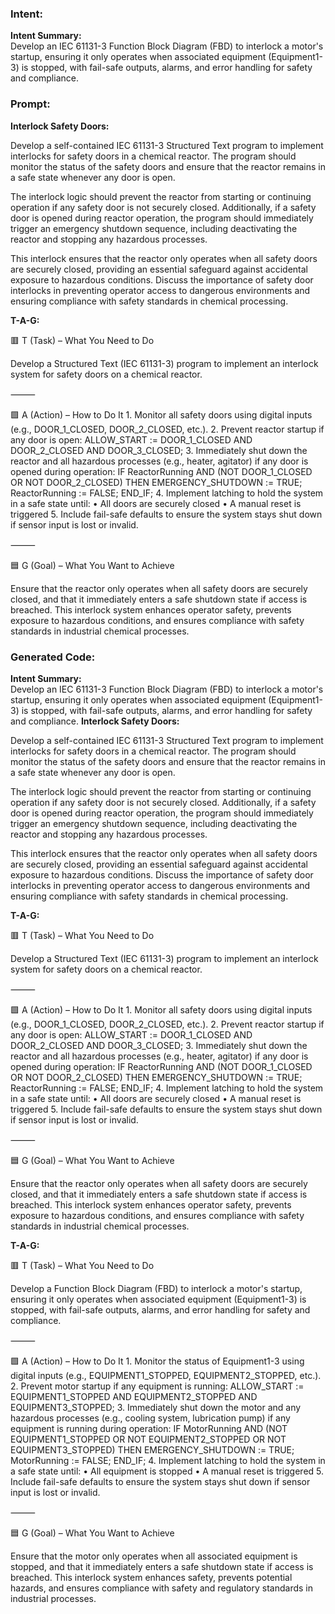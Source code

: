 ### Intent:
**Intent Summary:**  
Develop an IEC 61131-3 Function Block Diagram (FBD) to interlock a motor's startup, ensuring it only operates when associated equipment (Equipment1-3) is stopped, with fail-safe outputs, alarms, and error handling for safety and compliance.

### Prompt:
**Interlock Safety Doors:**

Develop a self-contained IEC 61131-3 Structured Text program to implement interlocks for safety doors in a chemical reactor. The program should monitor the status of the safety doors and ensure that the reactor remains in a safe state whenever any door is open.

The interlock logic should prevent the reactor from starting or continuing operation if any safety door is not securely closed. Additionally, if a safety door is opened during reactor operation, the program should immediately trigger an emergency shutdown sequence, including deactivating the reactor and stopping any hazardous processes.

This interlock ensures that the reactor only operates when all safety doors are securely closed, providing an essential safeguard against accidental exposure to hazardous conditions. Discuss the importance of safety door interlocks in preventing operator access to dangerous environments and ensuring compliance with safety standards in chemical processing.

**T-A-G:**

🟥 T (Task) – What You Need to Do

Develop a Structured Text (IEC 61131-3) program to implement an interlock system for safety doors on a chemical reactor.

⸻

🟩 A (Action) – How to Do It
	1.	Monitor all safety doors using digital inputs (e.g., DOOR_1_CLOSED, DOOR_2_CLOSED, etc.).
	2.	Prevent reactor startup if any door is open:
ALLOW_START := DOOR_1_CLOSED AND DOOR_2_CLOSED AND DOOR_3_CLOSED;
  3.	Immediately shut down the reactor and all hazardous processes (e.g., heater, agitator) if any door is opened during operation:
  IF ReactorRunning AND (NOT DOOR_1_CLOSED OR NOT DOOR_2_CLOSED) THEN
    EMERGENCY_SHUTDOWN := TRUE;
    ReactorRunning := FALSE;
    END_IF;
  4.	Implement latching to hold the system in a safe state until:
	•	All doors are securely closed
	•	A manual reset is triggered
	5.	Include fail-safe defaults to ensure the system stays shut down if sensor input is lost or invalid.

⸻

🟦 G (Goal) – What You Want to Achieve

Ensure that the reactor only operates when all safety doors are securely closed, and that it immediately enters a safe shutdown state if access is breached. This interlock system enhances operator safety, prevents exposure to hazardous conditions, and ensures compliance with safety standards in industrial chemical processes.

### Generated Code:
**Intent Summary:**  
Develop an IEC 61131-3 Function Block Diagram (FBD) to interlock a motor's startup, ensuring it only operates when associated equipment (Equipment1-3) is stopped, with fail-safe outputs, alarms, and error handling for safety and compliance.
**Interlock Safety Doors:**

Develop a self-contained IEC 61131-3 Structured Text program to implement interlocks for safety doors in a chemical reactor. The program should monitor the status of the safety doors and ensure that the reactor remains in a safe state whenever any door is open.

The interlock logic should prevent the reactor from starting or continuing operation if any safety door is not securely closed. Additionally, if a safety door is opened during reactor operation, the program should immediately trigger an emergency shutdown sequence, including deactivating the reactor and stopping any hazardous processes.

This interlock ensures that the reactor only operates when all safety doors are securely closed, providing an essential safeguard against accidental exposure to hazardous conditions. Discuss the importance of safety door interlocks in preventing operator access to dangerous environments and ensuring compliance with safety standards in chemical processing.

**T-A-G:**

🟥 T (Task) – What You Need to Do

Develop a Structured Text (IEC 61131-3) program to implement an interlock system for safety doors on a chemical reactor.

⸻

🟩 A (Action) – How to Do It
	1.	Monitor all safety doors using digital inputs (e.g., DOOR_1_CLOSED, DOOR_2_CLOSED, etc.).
	2.	Prevent reactor startup if any door is open:
ALLOW_START := DOOR_1_CLOSED AND DOOR_2_CLOSED AND DOOR_3_CLOSED;
  3.	Immediately shut down the reactor and all hazardous processes (e.g., heater, agitator) if any door is opened during operation:
  IF ReactorRunning AND (NOT DOOR_1_CLOSED OR NOT DOOR_2_CLOSED) THEN
    EMERGENCY_SHUTDOWN := TRUE;
    ReactorRunning := FALSE;
    END_IF;
  4.	Implement latching to hold the system in a safe state until:
	•	All doors are securely closed
	•	A manual reset is triggered
	5.	Include fail-safe defaults to ensure the system stays shut down if sensor input is lost or invalid.

⸻

🟦 G (Goal) – What You Want to Achieve

Ensure that the reactor only operates when all safety doors are securely closed, and that it immediately enters a safe shutdown state if access is breached. This interlock system enhances operator safety, prevents exposure to hazardous conditions, and ensures compliance with safety standards in industrial chemical processes.

**T-A-G:**

🟥 T (Task) – What You Need to Do

Develop a Function Block Diagram (FBD) to interlock a motor's startup, ensuring it only operates when associated equipment (Equipment1-3) is stopped, with fail-safe outputs, alarms, and error handling for safety and compliance.

⸻

🟩 A (Action) – How to Do It
	1.	Monitor the status of Equipment1-3 using digital inputs (e.g., EQUIPMENT1_STOPPED, EQUIPMENT2_STOPPED, etc.).
	2.	Prevent motor startup if any equipment is running:
ALLOW_START := EQUIPMENT1_STOPPED AND EQUIPMENT2_STOPPED AND EQUIPMENT3_STOPPED;
  3.	Immediately shut down the motor and any hazardous processes (e.g., cooling system, lubrication pump) if any equipment is running during operation:
  IF MotorRunning AND (NOT EQUIPMENT1_STOPPED OR NOT EQUIPMENT2_STOPPED OR NOT EQUIPMENT3_STOPPED) THEN
    EMERGENCY_SHUTDOWN := TRUE;
    MotorRunning := FALSE;
    END_IF;
  4.	Implement latching to hold the system in a safe state until:
	•	All equipment is stopped
	•	A manual reset is triggered
  5.	Include fail-safe defaults to ensure the system stays shut down if sensor input is lost or invalid.

⸻

🟦 G (Goal) – What You Want to Achieve

Ensure that the motor only operates when all associated equipment is stopped, and that it immediately enters a safe shutdown state if access is breached. This interlock system enhances safety, prevents potential hazards, and ensures compliance with safety and regulatory standards in industrial processes.
